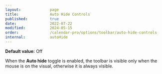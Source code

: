 ```yaml
---
layout:             page
title:              Auto Hide Controls
published:          true
date:               2022-07-22
modified:           2024-05-15
order:              /calendar-pro/options/toolbar/auto-hide-controls
internal:           autoHide
---
```

**Default value:** Off

When the **Auto hide** toggle is enabled, the toolbar is visible only when the mouse is on the visual, otherwise it is always visible.

